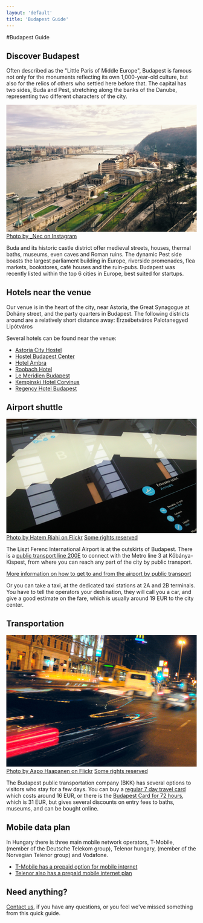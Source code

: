 ```yaml
---
layout: 'default'
title: 'Budapest Guide'
---
```


#Budapest Guide

## Discover Budapest

Often described as the "Little Paris of Middle Europe", Budapest is famous not only for the monuments reflecting its own 1,000-year-old culture, but also for the relics of others who settled here before that. The capital has two sides, Buda and Pest, stretching along the banks of the Danube, representing two different characters of the city.

<div class="decoration">
	<img src="/images/budapest.jpg" />
	<span class="credit"><a href="http://instagram.com/p/w6F_3Cohzn">Photo by _Nec on Instagram</a></span>
</div>

Buda and its historic castle district offer medieval streets, houses, thermal baths, museums, even caves and Roman ruins. The dynamic Pest side boasts the largest parliament building in Europe, riverside promenades, flea markets, bookstores, café houses and the ruin-pubs.
Budapest was recently listed within the top 6 cities in Europe, best suited for startups.


## Hotels near the venue

<div class="gmap">
  <div id="map-canvas">
    <!-- Google Map of hotel locations -->
  </div>
</div>

Our venue is in the heart of the city, near Astoria, the Great Synagogue at Dohány street, and the party quarters in Budapest. The following districts around are a relatively short distance away:
Erzsébetváros
Palotanegyed
Lipótváros

Several hotels can be found near the venue:

- [Astoria City Hostel](http://astoriacityhostel.com/)
- [Hostel Budapest Center](http://www.hostelbudapestcenter.com/)
- [Hotel Ambra](http://hotelambra.hu/en)
- [Roobach Hotel](http://www.roombachhotel.com/)
- [Le Meridien Budapest](http://www.lemeridienbudapest.com/)
- [Kempinski Hotel Corvinus](http://www.kempinski.com/en/budapest/hotel-corvinus/welcome/)
- [Regency Hotel Budapest](http://regencyhotelbudapest.com/)


## Airport shuttle

<div class="decoration">
	<img src="/images/budapest_airport.jpg" alt="Photo by Hatem Riahi on Flickr" class="airport" />
	<span class="credit"><a href="https://www.flickr.com/photos/hatm/5566002012">Photo by Hatem Riahi on Flickr</a> <a href="https://creativecommons.org/licenses/by/2.0/">Some rights reserved</a></span>
</div>

The Liszt Ferenc International Airport is at the outskirts of Budapest. 
There is a [public transport line 200E](http://www.bkk.hu/en/2012/07/take-public-transport-from-liszt-ferenc-airport-to-the-centre-of-budapest/) 
to connect with the Metro line 3 at Kőbánya-Kispest, from where you can reach any part of the city by public transport.


[More information on how to get to and from the airport by public transport](http://www.bkk.hu/apps/docs/terkep/repter.pdf)

Or you can take a taxi, at the dedicated taxi stations at 2A and 2B terminals. You have to tell the operators your destination, 
they will call you a car, and give a good estimate on the fare, which is usually around 19 EUR to the city center.

## Transportation

<div class="decoration">
	<img src="/images/budapest_traffic.jpg" alt="Photo by Aapo Haapanen on Flickr" />
	<span class="credit"><a href="https://www.flickr.com/photos/decade_null/1858868091">Photo by Aapo Haapanen on Flickr</a> <a href="https://creativecommons.org/licenses/by/2.0/">Some rights reserved</a></span>
</div>

The Budapest public transportation company (BKK) has several options to visitors who stay for a few days.
You can buy a [regular 7 day travel card](http://www.bkk.hu/en/budapest-7-day-travel-card/) which costs around 16 EUR, 
or there is the [Budapest Card for 72 hours](http://www.budapest-card.com/en/), which is 31 EUR, but gives several 
discounts on entry fees to baths, museums, and can be bought online.


## Mobile data plan

In Hungary there is three main mobile network operators, T-Mobile, (member of the Deutsche Telekom group), Telenor hungary, 
(member of the Norvegian Telenor group) and Vodafone.

- [T-Mobile has a prepaid option for mobile internet](http://www.t-mobile.hu/english/mobilinternet/pre_paid#Domino_net_100)
- [Telenor also has a prepaid mobile internet plan](http://www.telenor.hu/en/en/kartyas-tarifa/limit-net)


## Need anything?

[Contact us](mailto:team@jsconfbp.com), if you have any questions, or you feel we've missed something from this quick guide.


